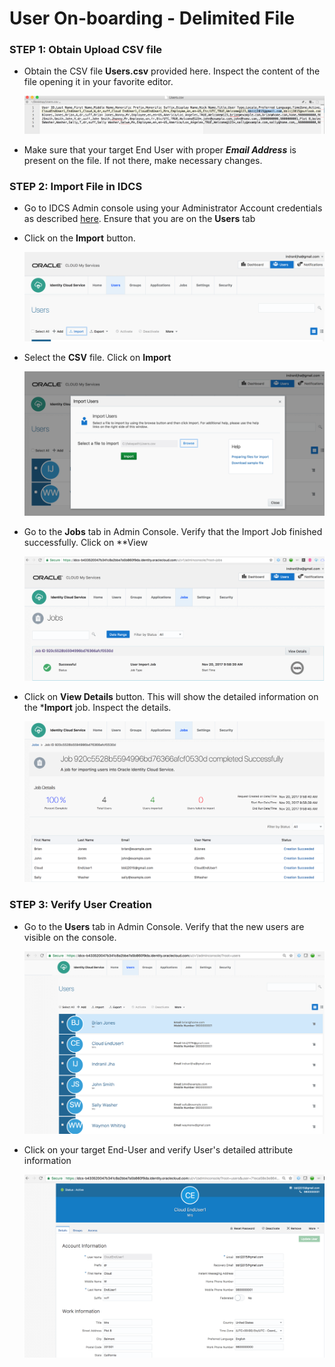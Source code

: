 # User On-boarding - Delimited File


### **STEP 1**: Obtain Upload CSV file

- Obtain the CSV file **Users.csv** provided here. Inspect the content of the file opening it in your favorite editor.
	
	![](images/UO-File-1.png)
	
- Make sure that your target End User with proper ***Email Address*** is present on the file. If not there, make necessary changes.


### **STEP 2**: Import File in IDCS

- Go to IDCS Admin console using your Administrator Account credentials as described [here](#adminconsole). Ensure that you are on the **Users** tab

- Click on the **Import** button. 

	![](images/UO-File-2.png)
	
- Select the **CSV** file. Click on **Import**

    ![](images/UO-File-3.png)

- Go to the **Jobs** tab in Admin Console. Verify that the Import Job finished successfully. Click on **View

    ![](images/UO-File-4.png)
    
- Click on **View Details** button. This will show the detailed information on the ***Import** job. Inspect the details.

    ![](images/UO-File-5.png) 

### **STEP 3**: Verify User Creation

- Go to the **Users** tab in Admin Console. Verify that the new users are visible on the console.

    ![](images/UO-File-6.png)

- Click on your target End-User and verify User's detailed attribute information

    ![](images/UO-File-7.png)